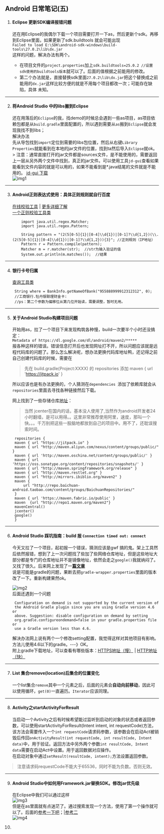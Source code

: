 ## Android 日常笔记(五)

1. #### Eclipse 更新SDK编译报错问题
 
     还在用Eclipse的我偶尔下载一个项目需要打开一下as，然后更新个sdk。再移到Eclipse里面，如果更新了sdk.buildtools 就会可能出现  
        ```Failed to load E:\SDK\android-sdk-windows\build-tools\27.0.2\lib\dx.jar```  
     这样的问题，解决办法有两个。  
    - 在项目文件的`project.properties`加上`sdk.buildtools=25.0.2 //设置sdk使用的buildtools版本`就可以了。后面的值根据之前能用的修改。  
    - 第二个办法就是，直接替换sdk里面`27.0.2\lib\dx.jar`把这个替换成之前能用的`dx.jar`这样比较方便的就是不用每个项目都改一次；可能存在缺陷，具体 未知。
---
2. #### 将Android Studio 中的libs搬到Eclipse
 
     还在用落后的`Eclipse`的我，找demo的时候总会遇到一些as项目，as项目依赖包都是从`build.gradle`里面配置的，所以遇到需要从`as`搬到`Eclipse`就会发现我找不到libs；  
     解决办法  
     先从导包找到`import`定位到需要的libs包位置，然后从右键`Library Properties`就能看到在本地的jar文件的位置，找到ta然后导入`Eclipse`就ok。
         > 注意：通常直接打开的jar文件都是sources文件，是不能使用的，需要返回上一层从另外两个文件中找到，真正的jar文件。可以使用工具`jd-gui`查看如果能看到文件内容的就是可以用的，如果不能看到是*.java结尾的文件就是不能用的。
         [jd-gui 下载](https://github.com/516457377/Note/raw/master/Android/jd-gui.exe)  
        ![img1](/Android/Android日常笔记五/img1.jpg)
---
 3. #### Android正则表达式使用：具体正则规则就自行百度  
    [在线校验工具](https://tool.lu/regex/) | [更多详细了解](https://blog.csdn.net/gdutxiaoxu/article/details/77800756)  
    [一个正则校验工具类](https://github.com/516457377/Note/blob/master/Tools/RegexUtil.java)
    
            import java.util.regex.Matcher;  
            import java.util.regex.Pattern;  
            
            String pattern = "(2(5[0-5]{1}|[0-4]\\d{1})|[0-1]?\\d{1,2})(\\.(2(5[0-5]{1}|[0-4]\\d{1})|[0-1]?\\d{1,2})){3}"; //正则规则（IP地址） 
            Pattern r = Pattern.compile(pattern);
            Matcher m = r.matcher(str);  //str为输入验证的值 
            System.out.println(m.matches());  //结果
---
4. #### 银行卡号归属
    [查询工具类](https://github.com/516457377/Note/blob/master/Tools/BankInfo.java)

        String where = BankInfo.getNameOfBank("955888999912312312", 0);
        //工商银行.牡丹银联理财金卡:
        //ps：第二个参数为偏移位从第几位开始读，需要调整，暂时无用。
        
---
5. #### 关于Android Studio构建项目问题
    开始用as，拉了一个项目下来发现构筑各种慢，build一次要半个小时还没搞定：  
    ```Metadata of https://dl.google.com/dl/android/maven2/*****```  
    报各种这样的错误。错误信息打开后也发现网址打不开，所以问题应该就是远程代码库的问题了。那么怎么解决呢，想办法更换代码库地址鸭，还记得之前自己创建代码库的时候，需要在
    > 先在 build.gradle(Project:XXXX) 的 repositories 添加 maven { url 'https://jitpack.io' }

    所以应该也是有办法更换的，个人猜测在`dependencies `添加了依赖库就会从`repositories`里面去寻找各种链接然后下载。
    
    网上找到了一些存储仓库[地址](https://blog.csdn.net/u011216417/article/details/73480899)：
    > 当然 jcenter在国内的话，基本没人使用了,当然作为android开发者24小时翻墙，是可以用得。。这里非常推荐使用阿里，速度，那叫一个快。。。千万别把这些一股脑地都放到自己的项目中。用不了，还耽误搜索时间。
    
        repositories {
        maven { url "https://jitpack.io" }
        maven { url "http://maven.aliyun.com/nexus/content/groups/public/" }
        maven { url 'http://maven.oschina.net/content/groups/public/' } 
        maven { url 'https://oss.sonatype.org/content/repositories/snapshots/' } 
        maven { url "http://maven.springframework.org/release" } 
        maven { url "http://maven.restlet.org" } 
        maven { url "http://mirrors.ibiblio.org/maven2" }
        maven {
            url "http://repo.baichuan-android.taobao.com/content/groups/BaichuanRepositories/"
        }
        maven { url 'https://maven.fabric.io/public' }
        maven  {url "http://repo1.maven.org/maven2"}
        mavenCentral()
        jcenter()
        google()
        }
        
---
6. #### Android Studio 踩坑指南：build 报 `Connection timed out: connect`
    今天又拉了一个项目，起初报一个错误，猜测应该是gwf 搞的鬼。架上工具然后依然报错，想到了上一次问题找了些加了些网络仓库地址，但是这些地址大部分都是专门的仓库地址并不是镜像地址，依然会走之`google()`我就纳闷了。又找了很久。后来网上发现了一[**篇文章**](https://blog.csdn.net/rookie_or_beginner/article/details/80736986)  
说是可能是gradle的问题，果断去把`gradle-wrapper.properties`里面的版本改了一下。重新构建果然ok。

    ![img2](/Android/Android日常笔记五/img2.jpg)  
    后面还遇到一个问题  
    
        Configuration on demand is not supported by the current version of
        the Android Gradle plugin since you are using Gradle version 4.6 or
        above. Suggestion: disable configuration on demand by setting
        org.gradle.configureondemand=false in your gradle.properties file or
        use a Gradle version less than 4.6.
    
    解决办法网上说有两个一个修改setting配置，我觉得这样对其他项目有影响。方法儿使用4.6以下的gradle。---》OK。  
    附上gradle下载地址，可以查看有哪些版本：[HTTPS地址（慢）](https://services.gradle.org/distributions/) | [HTTP地址（快）](http://services.gradle.org/distributions/)

---
7. #### List 集合remove(location)后集合的位置变化
    一个list集合`remove`其中一个元素之后，后面的元素会**自动向前移动**，因此可以使用循环，`get(0)`一直遍历。`Iterator`应该同理。
---
8. #### Activity之startActivityForResult
    当启动一个Avtivity之后有时候希望能过监听到启动的对象的状态或者返回参数，可以使用startActivityForResult(Intent intent, int requestCode)方法，该方法会需要传入一个`int requestCode`请求码参数，该参数会在启动Act被销毁后传回`onActivityResult(int requestCode, int resultCode, Intent data)`中，用于验证。返回方法中另外两个参数`int resultCode, Intent data`需要在启动Act中设置。用于返回数据对应操作。  
    在启动对象中通过`setResult(resultCode, intent);`方法设置返回参数。  
> 注意请求码requestCode不能大于65536，同时不能为负数。否则无效。
---
9. #### Android Studio中如何用Framework.jar替换SDK。修改jar优先级
    在Eclipse中我们可以通过这样  
    ![img3](/Android/Android日常笔记五/img3.jpg)  
    但是在as里面就有点迷茫了。通过搜索发现一个方法，使用了第一个操作就可以了。后面的[参考一下吧](https://segmentfault.com/q/1010000005885793)；|[参考二](https://blog.csdn.net/github_38336967/article/details/77504294)  
    ![img4](/Android/Android日常笔记五/img4.jpg)
    
0.

